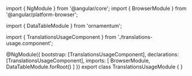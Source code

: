 import { NgModule } from '@angular/core';
import { BrowserModule } from '@angular/platform-browser';
  
import { DataTableModule } from 'ornamentum';
  
import { TranslationsUsageComponent } from './translations-usage.component';

@NgModule({
 bootstrap: [TranslationsUsageComponent],
 declarations: [TranslationsUsageComponent],
 imports: [
    BrowserModule, 
    DataTableModule.forRoot()
  ]
})
export class TranslationsUsageModule {
}
